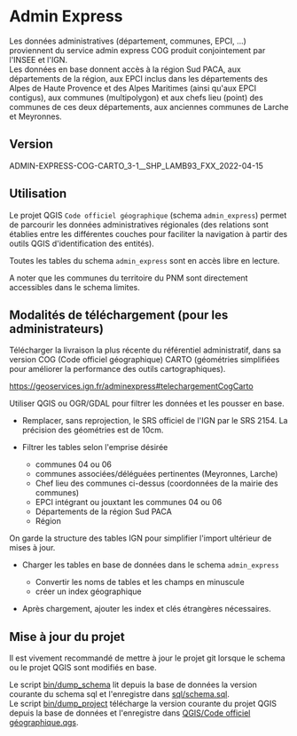 # Admin Express

Les données administratives (département, communes, EPCI, ...) proviennent du service admin express COG produit conjointement par l'INSEE et l'IGN.  
Les données en base donnent accès à la région Sud PACA, aux départements de la région, aux EPCI inclus dans les départements des Alpes de Haute Provence et des Alpes Maritimes (ainsi qu'aux EPCI contigus), aux communes (multipolygon) et aux chefs lieu (point) des communes de ces deux départements, aux anciennes communes de Larche et Meyronnes.

## Version

ADMIN-EXPRESS-COG-CARTO_3-1\_\_SHP_LAMB93_FXX_2022-04-15

## Utilisation

Le projet QGIS `Code officiel géographique` (schema `admin_express`) permet de parcourir les données administratives régionales (des relations sont établies entre les différentes couches pour faciliter la navigation à partir des outils QGIS d'identification des entités).

Toutes les tables du schema `admin_express` sont en accès libre en lecture.

A noter que les communes du territoire du PNM sont directement accessibles dans le schema limites.

## Modalités de téléchargement (pour les administrateurs)

Télécharger la livraison la plus récente du référentiel administratif, dans sa version COG (Code officiel géographique) CARTO (géométries simplifiées pour améliorer la performance des outils cartographiques).

https://geoservices.ign.fr/adminexpress#telechargementCogCarto

Utiliser QGIS ou OGR/GDAL pour filtrer les données et les pousser en base.

- Remplacer, sans reprojection, le SRS officiel de l'IGN par le SRS 2154. La précision des géométries est de 10cm.

- Filtrer les tables selon l'emprise désirée

  - communes 04 ou 06
  - communes associées/déléguées pertinentes (Meyronnes, Larche)
  - Chef lieu des communes ci-dessus (coordonnées de la mairie des communes)
  - EPCI intégrant ou jouxtant les communes 04 ou 06
  - Départements de la région Sud PACA
  - Région

On garde la structure des tables IGN pour simplifier l'import ultérieur de mises à jour.

- Charger les tables en base de données dans le schema `admin_express`

  - Convertir les noms de tables et les champs en minuscule
  - créer un index géographique

- Après chargement, ajouter les index et clés étrangères nécessaires.

## Mise à jour du projet

Il est vivement recommandé de mettre à jour le projet git lorsque le schema ou le projet QGIS sont modifiés en base.

Le script [bin/dump_schema](bin/dump_schema) lit depuis la base de données la version courante du schema sql et l'enregistre dans [sql/schema.sql](sql/schema.sql).  
Le script [bin/dump_project](bin/dump_project) télécharge la version courante du projet QGIS depuis la base de données et l'enregistre dans [QGIS/Code officiel géographique.qgs](<QGIS/Code officiel géographique.qgs>).
